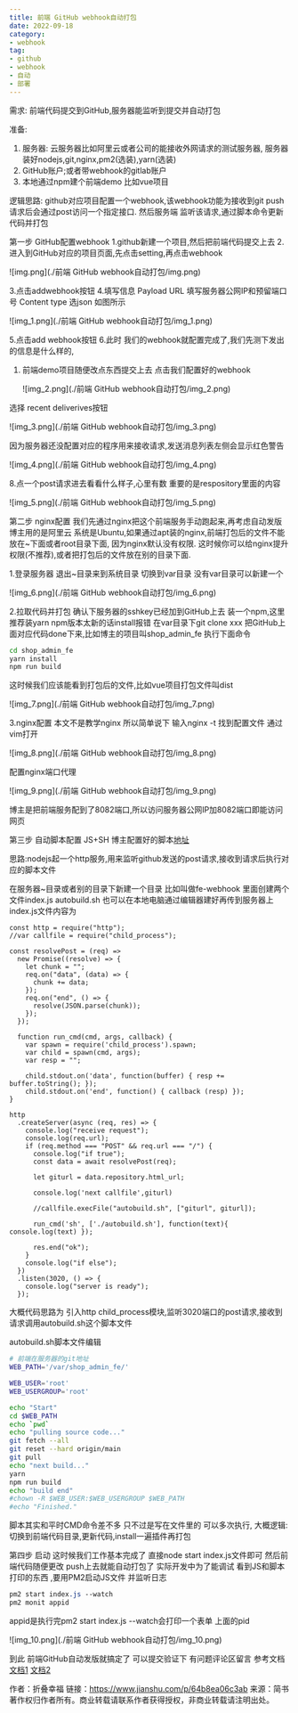 ```yaml
---
title: 前端 GitHub webhook自动打包
date: 2022-09-18
category:
- webhook
tag:
- github
- webhook
- 自动
- 部署
---
```

需求:
前端代码提交到GitHub,服务器能监听到提交并自动打包

准备:

1. 服务器:
   云服务器比如阿里云或者公司的能接收外网请求的测试服务器,
   服务器装好nodejs,git,nginx,pm2(选装),yarn(选装)
2. GitHub账户;或者带webhook的gitlab账户
3. 本地通过npm建个前端demo 比如vue项目

逻辑思路:
github对应项目配置一个webhook,该webhook功能为接收到git push请求后会通过post访问一个指定接口.
然后服务端 监听该请求,通过脚本命令更新代码并打包

第一步 GitHub配置webhook
1.github新建一个项目,然后把前端代码提交上去
2.进入到GitHub对应的项目页面,先点击setting,再点击webhook



![img.png](./前端 GitHub webhook自动打包/img.png)


3.点击addwebhook按钮
4.填写信息
Payload URL 填写服务器公网IP和预留端口号
Content type 选json 如图所示



![img_1.png](./前端 GitHub webhook自动打包/img_1.png)


5.点击add webhook按钮
6.此时 我们的webhook就配置完成了,我们先测下发出的信息是什么样的,

1. 前端demo项目随便改点东西提交上去
   点击我们配置好的webhook

   ![img_2.png](./前端 GitHub webhook自动打包/img_2.png)

选择 recent deliverives按钮



![img_3.png](./前端 GitHub webhook自动打包/img_3.png)

因为服务器还没配置对应的程序用来接收请求,发送消息列表左侧会显示红色警告



![img_4.png](./前端 GitHub webhook自动打包/img_4.png)

8.点一个post请求进去看看什么样子,心里有数
重要的是respository里面的内容



![img_5.png](./前端 GitHub webhook自动打包/img_5.png)

第二步 nginx配置
我们先通过nginx把这个前端服务手动跑起来,再考虑自动发版
博主用的是阿里云 系统是Ubuntu,如果通过apt装的nginx,前端打包后的文件不能放在~下面或者root目录下面,
因为nginx默认没有权限.
这时候你可以给nginx提升权限(不推荐),或者把打包后的文件放在别的目录下面.

1.登录服务器 退出~目录来到系统目录  切换到var目录 没有var目录可以新建一个



![img_6.png](./前端 GitHub webhook自动打包/img_6.png)

2.拉取代码并打包
确认下服务器的sshkey已经加到GitHub上去
装一个npm,这里推荐装yarn  npm版本太新的话install报错
在var目录下git clone xxx 把GitHub上面对应代码done下来,比如博主的项目叫shop_admin_fe
执行下面命令



```bash
cd shop_admin_fe
yarn install
npm run build
```

这时候我们应该能看到打包后的文件,比如vue项目打包文件叫dist



![img_7.png](./前端 GitHub webhook自动打包/img_7.png)

3.nginx配置
本文不是教学nginx 所以简单说下
输入nginx -t 找到配置文件 通过vim打开



![img_8.png](./前端 GitHub webhook自动打包/img_8.png)

配置nginx端口代理

![img_9.png](./前端 GitHub webhook自动打包/img_9.png)



博主是把前端服务配到了8082端口,所以访问服务器公网IP加8082端口即能访问网页

第三步 自动脚本配置 JS+SH
博主配置好的脚本[地址](https://links.jianshu.com/go?to=https%3A%2F%2Fgithub.com%2Fbill-mark%2Ffe-webhook)

思路:nodejs起一个http服务,用来监听github发送的post请求,接收到请求后执行对应的脚本文件

在服务器~目录或者别的目录下新建一个目录  比如叫做fe-webhook
里面创建两个文件index.js  autobuild.sh
也可以在本地电脑通过编辑器建好再传到服务器上
index.js文件内容为



```tsx
const http = require("http");
//var callfile = require("child_process");

const resolvePost = (req) =>
  new Promise((resolve) => {
    let chunk = "";
    req.on("data", (data) => {
      chunk += data;
    });
    req.on("end", () => {
      resolve(JSON.parse(chunk));
    });
  });

  function run_cmd(cmd, args, callback) {
    var spawn = require('child_process').spawn;
    var child = spawn(cmd, args);
    var resp = "";

    child.stdout.on('data', function(buffer) { resp += buffer.toString(); });
    child.stdout.on('end', function() { callback (resp) });
}

http
  .createServer(async (req, res) => {
    console.log("receive request");
    console.log(req.url);
    if (req.method === "POST" && req.url === "/") {
      console.log("if true");
      const data = await resolvePost(req);

      let giturl = data.repository.html_url;

      console.log('next callfile',giturl)

      //callfile.execFile("autobuild.sh", ["giturl", giturl]);

      run_cmd('sh', ['./autobuild.sh'], function(text){ console.log(text) });

      res.end("ok");
    }
    console.log("if else");
  })
  .listen(3020, () => {
    console.log("server is ready");
  });
```

大概代码思路为 引入http child_process模块,监听3020端口的post请求,接收到请求调用autobuild.sh这个脚本文件

autobuild.sh脚本文件编辑



```bash
# 前端在服务器的git地址
WEB_PATH='/var/shop_admin_fe/'

WEB_USER='root'
WEB_USERGROUP='root'

echo "Start"
cd $WEB_PATH
echo `pwd`
echo "pulling source code..."
git fetch --all
git reset --hard origin/main
git pull
echo "next build..."
yarn
npm run build
echo "build end"
#chown -R $WEB_USER:$WEB_USERGROUP $WEB_PATH
#echo "Finished."
```

脚本其实和平时CMD命令差不多 只不过是写在文件里的 可以多次执行,
大概逻辑:
切换到前端代码目录,更新代码,install一遍插件再打包

第四步 启动
这时候我们工作基本完成了 直接node start index.js文件即可
然后前端代码随便更改 push上去就能自动打包了
实际开发中为了能调试 看到JS和脚本打印的东西 ,要用PM2启动JS文件 并监听日志



```css
pm2 start index.js --watch
pm2 monit appid
```

appid是执行完pm2 start index.js --watch会打印一个表单 上面的pid



![img_10.png](./前端 GitHub webhook自动打包/img_10.png)

到此 前端GitHub自动发版就搞定了 可以提交验证下 有问题评论区留言
参考文档 [文档1](https://links.jianshu.com/go?to=https%3A%2F%2Fjuejin.cn%2Fpost%2F6844904148668792839%23heading-23) [文档2](https://links.jianshu.com/go?to=https%3A%2F%2Fjuejin.cn%2Fpost%2F6844903943466647560%23heading-2)



作者：折叠幸福
链接：https://www.jianshu.com/p/64b8ea06c3ab
来源：简书
著作权归作者所有。商业转载请联系作者获得授权，非商业转载请注明出处。
